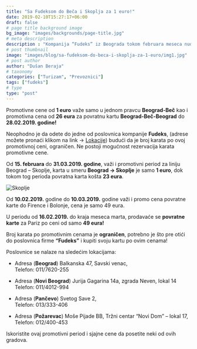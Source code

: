 ```yaml
---
title: "Sa Fudeksom do Beča i Skoplja za 1 euro!"
date: 2019-02-10T15:27:17+06:00
draft: false
# page title background image
bg_image: "images/backgrounds/page-title.jpg"
# meta description
description : "Kompanija “Fudeks” iz Beograda tokom februara meseca nudi mogućnost putovanja do Beča i Skoplja za samo 1 euro!"
# post thumbnail
image: "images/blog/sa-fudeksom-do-beca-i-skoplja-za-1-euro/img1.jpg"
# post author
author: "Dušan Beraja"
# taxonomy
categories: ["Turizam", "Prevoznici"]
tags: ["fudeks"]
# type
type: "post"
---
```


Promotivne cene od **1 euro** važe samo u jednom pravcu **Beograd-Beč** kao i promotivna cena od **26 eura** za povratnu kartu **Beograd-Beč-Beograd** do **28.02.2019. godine!**

Neophodno je da odete do jedne od poslovnica kompanije **Fudeks**, (adrese možete pronaći klikom na link -> [Lokacije](https://www.fudeks.rs/kontakt?lang=sr)) budući da je broj karata po ovoj promotivnoj ceni, ograničen. Ne postoji mogućnost rezervacija karata promotivne cene.

Od **15. februara** do **31.03.2019. godine**, važi i promotivni period za liniju Beograd – Skoplje, karta u smeru **Beograd -> Skoplje** je samo **1 euro**, dok tokom tog perioda povratna karta košta **23 eura**.

![Skoplje](/images/blog/sa-fudeksom-do-beca-i-skoplja-za-1-euro/img2.jpg "Skoplje")

Od **10.02.2019.** godine do **10.03.2019.** godine važi i promo cena povratne karte do Firence i Bolonje, cena je samo 49 eura.

U periodu od **16.02.2019.** do kraja meseca marta, prodavaće se **povratne karte** za Pariz po ceni od samo **49 eura!**

Broj karata po promotivnim cenama je **ograničen**, potrebno je što pre otići do poslovnica firme **“Fudeks”** i kupiti svoju kartu po ovim cenama!

Poslovnice se nalaze na sledećim lokacijama:

* Adresa (**Beograd**) Balkanska 47, Savski venac,\
Telefon: 011/7620-255

* Adresa (**Novi Beograd**) Jurija Gagarina 14a, zgrada Neven, lokal 14\
Telefon: 011/4012-994

* Adresa (**Pančevo**) Svetog Save 2,\
Telefon: 013/333-406

* Adresa (**Požarevac**) Moše Pijade BB, Tržni centar “Novi Dom” – lokal 17,\
Telefon: 012/400-453


Iskoristite ovaj promotivni period i sjajne cene da posetite neki od ovih gradova.